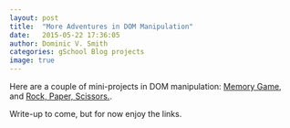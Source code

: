 ```yaml
---
layout: post
title:  "More Adventures in DOM Manipulation"
date:   2015-05-22 17:36:05
author: Dominic V. Smith
categories: gSchool Blog projects
image: true
---
```


Here are a couple of mini-projects in DOM manipulation: [Memory Game](http://415domsmith.github.io/memoryGame/), and [Rock, Paper, Scissors.](http://415domsmith.github.io/rockPaperScissors/).

Write-up to come, but for now enjoy the links.





